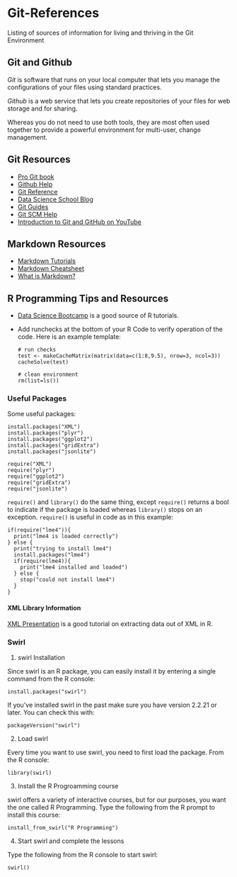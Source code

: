 # Git-References
Listing of sources of information for living and thriving in the Git Environment

## Git and Github
_Git_ is software that runs on your local computer that lets you manage the configurations of your files using standard practices.

_Github_ is a web service that lets you create repositories of your files for web storage and for sharing.

Whereas you do not need to use both tools, they are most often used together to provide a powerful environment for multi-user, change management.

## Git Resources

* [Pro Git book](https://git-scm.com/book/en/v2)
* [Github Help](https://help.github.com/)
* [Git Reference](gitref.org)
* [Data Science School Blog](http://www.dataschool.io/tag/git/)
* [Git Guides](https://guides.github.com/)
* [Git SCM Help](https://git-scm.com/about)
* [Introduction to Git and GitHub on YouTube](https://youtu.be/h1e8oC7g0Ps?list=PL5-da3qGB5IBLMp7LtN8Nc3Efd4hJq0kD)

## Markdown Resources

* [Markdown Tutorials](http://www.markdowntutorial.com/)
* [Markdown Cheatsheet](https://github.com/adam-p/markdown-here/wiki/Markdown-Cheatsheet)
* [What is Markdown?](http://whatismarkdown.com/)

## R Programming Tips and Resources

* [Data Science Bootcamp](https://www.datacamp.com) is a good source of R tutorials.
* Add runchecks at the bottom of your R Code to verify operation of the code. Here is an example template:

  ```
  # run checks
  test <- makeCacheMatrix(matrix(data=c(1:8,9.5), nrow=3, ncol=3))
  cacheSolve(test)
  
  # clean environment
  rm(list=ls())
  ```

### Useful Packages
  Some useful packages:
  ```
  install.packages("XML")
  install.packages("plyr")
  install.packages("ggplot2")
  install.packages("gridExtra")
  install.packages("jsonlite")
  
  require("XML")
  require("plyr")
  require("ggplot2")
  require("gridExtra")
  require("jsonlite")
  ```
  
  `require()` and `library()` do the same thing, except `require()` returns a bool to indicate if the package is loaded whereas `library()` stops on an exception. `require()` is useful in code as in this example:
  ```
  if(require("lme4")){
    print("lme4 is loaded correctly")
  } else {
    print("trying to install lme4")
    install.packages("lme4")
    if(require(lme4)){
      print("lme4 installed and loaded")
    } else {
      stop("could not install lme4")
    }
  }
  ```
#### XML Library Information
[XML Presentation](http://www.stat.berkeley.edu/~statcur/Workshop2/Presentations/XML.pdf) is a good tutorial on extracting data out of XML in R.

### Swirl
1. swirl Installation

  Since swirl is an R package, you can easily install it by entering a single command from the R console:
  ```
  install.packages("swirl")
  ```
  If you've installed swirl in the past make sure you have version 2.2.21 or later. You can check this with:
  ```
  packageVersion("swirl")
  ```

2. Load swirl

  Every time you want to use swirl, you need to first load the package. From the R console:
  ```
  library(swirl)
  ```

3. Install the R Progroamming course

  swirl offers a variety of interactive courses, but for our purposes, you want the one called R Programming. Type the following from the R prompt to install this course:
  ```
  install_from_swirl("R Programming")
  ```

4. Start swirl and complete the lessons

  Type the following from the R console to start swirl:
  ```
  swirl()
  ```
  
